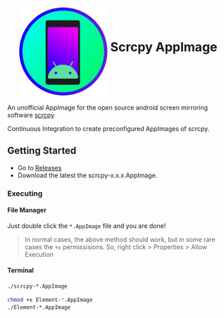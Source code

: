 <h1 align="center">
	<img src="scrcpy.png" alt="scrcpy" height=200 width=200 align="middle">
	Scrcpy AppImage
</h1>

An unofficial AppImage for the open source android screen mirroring software
[scrcpy](https://github.com/Genymobile/scrcpy)

Continuous Integration to create preconfigured AppImages of scrcpy. 

## Getting Started
* Go to [Releases](https://github.com/srevinsaju/scrcpy-appimage/releases)
* Download the latest the scrcpy-x.x.x.AppImage. 

### Executing
#### File Manager
Just double click the `*.AppImage` file and you are done!

> In normal cases, the above method should work, but in some rare cases
the `+x` permissisions. So, right click > Properties > Allow Execution

#### Terminal 
```bash
./scrcpy-*.AppImage
```
```bash
chmod +x Element-*.AppImage
./Element-*.AppImage
```
